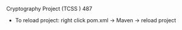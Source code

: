 Cryptography Project (TCSS ) 487
- To reload project: right click pom.xml -> Maven -> reload project